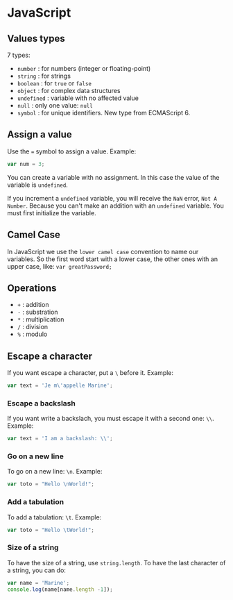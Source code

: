 # JavaScript

## Values types
7 types: 

* `number` : for numbers (integer or floating-point)
* `string` : for strings
* `boolean` : for `true` or `false`
* `object` : for complex data structures
* `undefined` : variable with no affected value
* `null` : only one value: `null`
* `symbol` : for unique identifiers. New type from ECMAScript 6.

## Assign a value
Use the `=` symbol to assign a value. Example:
```javascript
var num = 3;
```

You can create a variable with no assignment. In this case the value of the variable is `undefined`.

If you increment a `undefined` variable, you will receive the `NaN` error, `Not A Number`. Because you can't make an addition with an `undefined` variable. You must first initialize the variable.

## Camel Case
In JavaScript we use the `lower camel case` convention to name our variables. So the first word start with a lower case, the other ones with an upper case, like: `var greatPassword;`

## Operations
* `+` : addition
* `-` : substration
* `*` : multiplication
* `/` : division
* `%` : modulo

## Escape a character
If you want escape a character, put a `\` before it.
Example:
```javascript
var text = 'Je m\'appelle Marine';
```

### Escape a backslash
If you want write a backslach, you must escape it with a second one: `\\`.
Example:
```javascript
var text = 'I am a backslash: \\';
```

### Go on a new line
To go on a new line: `\n`.
Example:
```javascript
var toto = "Hello \nWorld!";
```

### Add a tabulation 
To add a tabulation: `\t`.
Example:
```javascript
var toto = "Hello \tWorld!";
```

### Size of a string
To have the size of a string, use `string.length`.
To have the last character of a string, you can do:
```javascript
var name = 'Marine';
console.log(name[name.length -1]);
```
